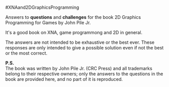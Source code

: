 #XNAand2DGraphicsProgramming

Answers to <b>questions</b> and <b>challenges</b> for the book 2D Graphics Programming for Games by John Pile Jr.

It's a good book on XNA, game programmong and 2D in general.

The answers are not intended to be exhaustive or the best ever. These responses are only intended to give a possible solution even if not the best or the most correct.

<b>P.S.</b><br/>
The book was written by John Pile Jr. (CRC Press) and all trademarks belong to their respective owners; only the answers to the questions in the book are provided here, and no part of it is reproduced.

